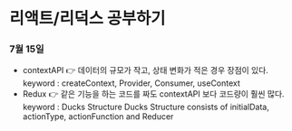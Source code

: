 # 리액트/리덕스 공부하기

### 7월 15일

- contextAPI 👉 데이터의 규모가 작고, 상태 변화가 적은 경우 장점이 있다.
  keyword : createContext, Provider, Consumer, useContext
- Redux 👉 같은 기능을 하는 코드를 짜도 contextAPI 보다 코드량이 훨씬 많다.
  keyword : Ducks Structure
  Ducks Structure consists of initialData, actionType, actionFunction and Reducer
